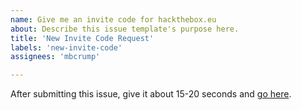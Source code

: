 ```yaml
---
name: Give me an invite code for hackthebox.eu
about: Describe this issue template's purpose here.
title: 'New Invite Code Request'
labels: 'new-invite-code'
assignees: 'mbcrump'

---
```


After submitting this issue, give it about 15-20 seconds and [go here](https://mbcrump.github.io/runpython2/). 

